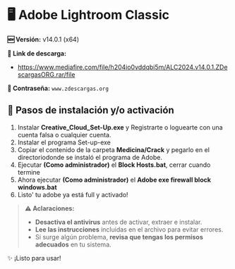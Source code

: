 # 🖥️ Adobe Lightroom Classic
**🆕 Versión:** v14.0.1 (x64)

**🔗 Link de descarga:** 
- https://www.mediafire.com/file/h204io0vddqbi5m/ALC2024.v14.0.1.ZDescargasORG.rar/file

**🔐 Contraseña:** `www.zdescargas.org`

## 🚀 Pasos de instalación y/o activación
1. Instalar **Creative_Cloud_Set-Up.exe** y Registrarte o loguearte con una cuenta falsa o cualquier cuenta.
2. Instalar el programa Set-up-exe
3. Copiar el contenido de la carpeta **Medicina/Crack** y pegarlo en el directoriodonde se instaló el programa de Adobe.
4. Ejecutar **(Como administrador)** el **Block Hosts.bat**, cerrar cuando termine
5. Ahora ejecutar **(Como administrador)** el **Adobe exe firewall block windows.bat**
6. Listo' tu adobe ya está full y activado!

> **⚠️ Aclaraciones:**  
> - **Desactiva el antivirus** antes de activar, extraer e instalar.  
> - **Lee las instrucciones** incluidas en el archivo para evitar errores.  
> - Si surge algún problema, **revisa que tengas los permisos adecuados** en tu sistema.  

✨ ¡Listo para usar!  

